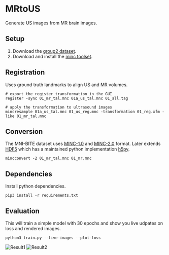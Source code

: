 # MRtoUS

Generate US images from MR brain images.

## Setup

1. Download the [group2 dataset][dataset].
2. Download and install the [minc toolset][toolset].

[dataset]: http://www.bic.mni.mcgill.ca/%7Elaurence/data/data.html
[toolset]: http://bic-mni.github.io

## Registration

Uses ground truth landmarks to align US and MR volumes.

```shell
# export the register transformation in the GUI
register -sync 01_mr_tal.mnc 01a_us_tal.mnc 01_all.tag

# apply the transformation to ultrasound images
mincresample 01a_us_tal.mnc 01_us_reg.mnc -transformation 01_reg.xfm -like 01_mr_tal.mnc
```

## Conversion

The MNI-BITE dataset uses [MINC-1.0][minc1] and [MINC-2.0][minc2] format. Later
extends [HDF5][hdf5] which has a maintained python implementation [h5py][h5py].

[h5py]: http://www.h5py.org
[hdf5]: https://en.wikipedia.org/wiki/Hierarchical_Data_Format
[minc1]: https://en.wikibooks.org/wiki/MINC/SoftwareDevelopment/MINC1_File_Format_Reference
[minc2]: https://en.wikibooks.org/wiki/MINC/SoftwareDevelopment/MINC2.0_File_Format_Reference

```shell
mincconvert -2 01_mr_tal.mnc 01_mr.mnc
```

## Dependencies

Install python dependencies.

```shell
pip3 install -r requirements.txt
```

## Evaluation

This will train a simple model with 30 epochs and show you live udpates
on loss and rendered images.

```shell
python3 train.py --live-images --plot-loss
```

![Result1](https://cloud.githubusercontent.com/assets/1780466/23397311/4249227e-fd98-11e6-9de5-1b4e5213f2a1.png)
![Result2](https://cloud.githubusercontent.com/assets/1780466/23397313/44265e40-fd98-11e6-99c5-695585debeb8.png)